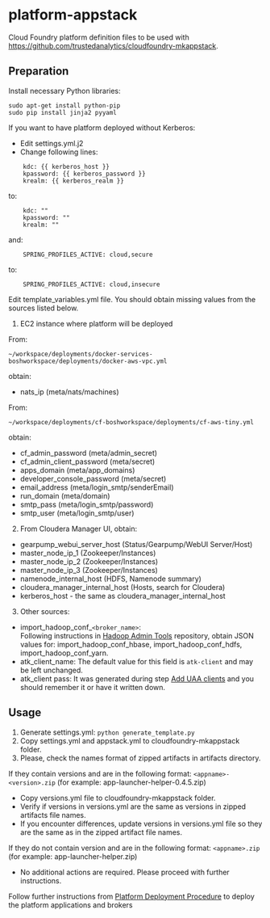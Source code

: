 platform-appstack
=================

Cloud Foundry platform definition files to be used with https://github.com/trustedanalytics/cloudfoundry-mkappstack.

## Preparation

Install necessary Python libraries:
```
sudo apt-get install python-pip
sudo pip install jinja2 pyyaml
```

If you want to have platform deployed without Kerberos:
* Edit settings.yml.j2
* Change following lines:
```
    kdc: {{ kerberos_host }}
    kpassword: {{ kerberos_password }}
    krealm: {{ kerberos_realm }}
```

to:

```
    kdc: ""
    kpassword: ""
    krealm: ""
```
and:
```
    SPRING_PROFILES_ACTIVE: cloud,secure
```
to:
```
    SPRING_PROFILES_ACTIVE: cloud,insecure
```

Edit template_variables.yml file.
You should obtain missing values from the sources listed below.

1) EC2 instance where platform will be deployed

From:
```
~/workspace/deployments/docker-services-boshworkspace/deployments/docker-aws-vpc.yml
```
obtain:  
* nats_ip (meta/nats/machines)  

From:
```
~/workspace/deployments/cf-boshworkspace/deployments/cf-aws-tiny.yml
```
obtain:  
* cf_admin_password (meta/admin_secret)  
* cf_admin_client_password (meta/secret)  
* apps_domain (meta/app_domains)  
* developer_console_password (meta/secret)  
* email_address (meta/login_smtp/senderEmail)  
* run_domain (meta/domain)  
* smtp_pass (meta/login_smtp/password)  
* smtp_user (meta/login_smtp/user)  

2) From Cloudera Manager UI, obtain:
* gearpump_webui_server_host (Status/Gearpump/WebUI Server/Host)
* master_node_ip_1 (Zookeeper/Instances)
* master_node_ip_2 (Zookeeper/Instances)
* master_node_ip_3 (Zookeeper/Instances)
* namenode_internal_host (HDFS, Namenode summary)
* cloudera_manager_internal_host (Hosts, search for Cloudera)
* kerberos_host - the same as cloudera_manager_internal_host

3) Other sources:
* import_hadoop_conf_`<broker_name>`:  
Following instructions in [Hadoop Admin Tools](https://github.com/trustedanalytics/hadoop-admin-tools) repository, obtain JSON values for: import_hadoop_conf_hbase, import_hadoop_conf_hdfs, import_hadoop_conf_yarn.
* atk_client_name:
The default value for this field is `atk-client` and may be left unchanged.
* atk_client pass:
It was generated during step [Add UAA clients](https://github.com/trustedanalytics/platform-wiki/wiki/Platform-Deployment-Procedure:-bosh-deployment#add-uaa-clients) and you should remember it or have it written down.

## Usage
1. Generate settings.yml: `python generate_template.py`
1. Copy settings.yml and appstack.yml to cloudfoundry-mkappstack folder.
1. Please, check the names format of zipped artifacts in artifacts directory.

If they contain versions and are in the following format:
`<appname>-<version>.zip`
(for example: app-launcher-helper-0.4.5.zip) 
* Copy versions.yml file to cloudfoundry-mkappstack folder.
* Verify if versions in versions.yml are the same as versions in zipped artifacts file names. 
* If you encounter differences, update versions in versions.yml file so they are the same as in the zipped artifact file names.

If they do not contain version and are in the following format:
`<appname>.zip` 
(for example: app-launcher-helper.zip) 
* No additional actions are required. Please proceed with further instructions.

Follow further instructions from [Platform Deployment Procedure](https://github.com/trustedanalytics/platform-wiki/wiki/Platform-Deployment-Procedure%3A-bosh-deployment) to deploy the platform applications and brokers
